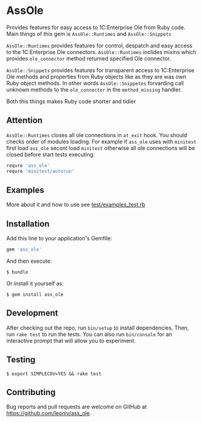 # AssOle

Provides features for easy access to 1C:Enterprise Ole from Ruby code.
Main things of this gem is `AssOle::Runtimes` and `AssOle::Snippets`

`AssOle::Runtimes` provides features for control, despatch and easy access to
the 1C:Enterprise Ole connectors. `AssOle::Runtimes` inclides mixins which
provides `ole_connector` method returned specified Ole connector.

`AssOle::Snippets` provides features for transparent access to 1C:Enterprise Ole
methods and properties from Ruby objects like as they are was own Ruby object
methods. In other words `AssOle::Snippetes` forvarding call unknown methods
to the `ole_connector` in the `method_missing` handler.

Both this things makes Ruby code shorter and tidier

## Attention

`AssOle::Runtimes` closes all ole connections in `at_exit` hook. You should
checks order of modules loading.
For example if `ass_ole` uses with `minitest` first load
`ass_ole` secont load `minitest` otherwise all ole connections will be closed
before start tests executing:

```ruby
requre 'ass_ole'
requre 'minitest/autorun'
```

## Examples

More about it and how to use see [test/examples_test.rb](test/examples_test.rb)

## Installation

Add this line to your application's Gemfile:

```ruby
gem 'ass_ole'
```

And then execute:

    $ bundle

Or install it yourself as:

    $ gem install ass_ole

## Development

After checking out the repo, run `bin/setup` to install dependencies. Then, run `rake test` to run the tests. You can also run `bin/console` for an interactive prompt that will allow you to experiment.

## Testing

    $ export SIMPLECOV=YES && rake test

## Contributing

Bug reports and pull requests are welcome on GitHub at
https://github.com/leoniv/ass_ole.

